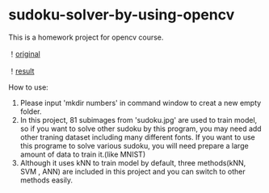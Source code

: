 # sudoku-solver-by-using-opencv
This is a homework project for opencv course.

！[original](https://github.com/shabiouyang/sudoku-solver-by-using-opencv/blob/master/image/sudoku.jpg)

！[result](https://github.com/shabiouyang/sudoku-solver-by-using-opencv/blob/master/image/result.jpg)

How to use:
1. Please input 'mkdir numbers' in command window to creat a new empty folder.
2. In this project, 81 subimages from 'sudoku.jpg' are used to train model, so if you want to solve other sudoku by this program, you may need add other traning dataset including many different fonts. If you want to use this programe to solve various sudoku, you will need prepare a large amount of data to train it.(like MNIST)
3. Although it uses kNN to train model by default, three methods(kNN, SVM , ANN) are included in this project and you can switch to other methods easily.
